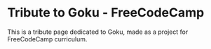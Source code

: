 # Tribute to Goku - FreeCodeCamp

This is a tribute page dedicated to Goku, made as a project for FreeCodeCamp curriculum.
